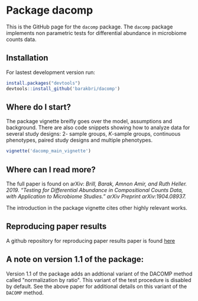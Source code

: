 # Package dacomp
This is the GitHub page for the `dacomp` package. The `dacomp` package implements non parametric tests for differential abundance in microbiome counts data. 

## Installation
For lastest development version run:

```r
install.packages("devtools")
devtools::install_github('barakbri/dacomp')
```

## Where do I start?
The package vignette breifly goes over the model, assumptions and background. There are also code snippets showing how to analyze data for several study designs: 2- sample groups, $K$-sample groups, continuous phenotypes, paired study designs and multiple phenotypes.

```r
vignette('dacomp_main_vignette')
```


## Where can I read more?

The full paper is found on arXiv:
*Brill, Barak, Amnon Amir, and Ruth Heller. 2019. “Testing for Differential Abundance in Compositional Counts Data, with Application to Microbiome Studies.” arXiv Preprint arXiv:1904.08937.*

The introduction in the package vignette cites other highly relevant works.

## Reproducing paper results
A github repository for reproducing paper results paper is found [here](https://github.com/barakbri/CompositionalAnalysis_CodeBase)

## A note on version 1.1 of the package:
Version 1.1 of the package adds an addtional variant of the DACOMP method called "normalization by ratio". This variant of the test procedure is disabled by default. See the above paper for additional details on this variant of the `DACOMP` method.